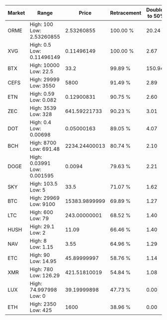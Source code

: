 | Market | Range | Price| Retracement | Doubles to 50% |
| --- | --- | --- | --- | --- |
| ORME | High: 100<br />Low: 2.53260855 | 2.53260855 | 100.00 % | 20.24 |
| XVG | High: 0.5<br />Low: 0.11496149 | 0.11496149 | 100.00 % | 2.67 |
| BTX | High: 10000<br />Low: 22.5 | 33.2 | 99.89 % | 150.94 |
| CEFS | High: 29999<br />Low: 3550 | 5800 | 91.49 % | 2.89 |
| ETN | High: 0.59<br />Low: 0.082 | 0.12900831 | 90.75 % | 2.60 |
| ZEC | High: 3539<br />Low: 328 | 641.59221733 | 90.23 % | 3.01 |
| DOT | High: 0.4<br />Low: 0.00698 | 0.05000163 | 89.05 % | 4.07 |
| BCH | High: 8700<br />Low: 691.48 | 2234.24400013 | 80.74 % | 2.10 |
| DOGE | High: 0.03991<br />Low: 0.001595 | 0.0094 | 79.63 % | 2.21 |
| SKY | High: 103.5<br />Low: 5 | 33.5 | 71.07 % | 1.62 |
| BTC | High: 29969<br />Low: 9100 | 15383.9899999 | 69.89 % | 1.27 |
| LTC | High: 600<br />Low: 79 | 243.00000001 | 68.52 % | 1.40 |
| HUSH | High: 29.1<br />Low: 2 | 11.09 | 66.46 % | 1.40 |
| NAV | High: 8<br />Low: 1.15 | 3.55 | 64.96 % | 1.29 |
| ETC | High: 90<br />Low: 14.95 | 45.89999997 | 58.76 % | 1.14 |
| XMR | High: 780<br />Low: 126.29 | 421.51810019 | 54.84 % | 1.08 |
| LUX | High: 74.997998<br />Low: 0 | 39.19999898 | 47.73 % | 0.00 |
| ETH | High: 2350<br />Low: 425 | 1600 | 38.96 % | 0.00 |
